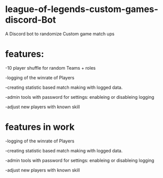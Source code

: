 # league-of-legends-custom-games-discord-Bot
A Discord bot to randomize Custom game match ups

# features:
-10 player shuffle for random Teams + roles

-logging of the winrate of Players

-creating statistic based match making with logged data.

-admin tools with password for settings: enableing or disableing logging

-adjust new players with known skill

# features in work
-logging of the winrate of Players

-creating statistic based match making with logged data.

-admin tools with password for settings: enableing or disableing logging

-adjust new players with known skill
